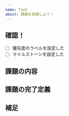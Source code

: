 ```yaml
---
name: Task
about: 課題を登録しよう！
---
```


<!-- あくまでテンプレートなので必ずしもすべての項目を埋めなくてよい -->

## 確認！

- [ ] 優先度のラベルを設定した
- [ ] マイルストーンを設定した

## 課題の内容


## 課題の完了定義


## 補足
